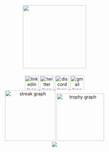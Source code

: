 <div align="center">
  <img height="200" src="https://media3.giphy.com/media/v1.Y2lkPTc5MGI3NjExeTlrMTNudHE0dXkxaHRsdTVvc3ZqcG9iYnh0ejE2cDlmMWZtYmR3OSZlcD12MV9pbnRlcm5hbF9naWZfYnlfaWQmY3Q9Zw/nFLW7PNGgN3lI68rdv/giphy.gif"  />
</div>

###

<div align="center">
  <a href="https://www.linkedin.com/in/saraswotikhadka1111/" target="_blank">
    <img src="https://img.shields.io/static/v1?message=LinkedIn&logo=linkedin&label=&color=0077B5&logoColor=white&labelColor=&style=for-the-badge" height="44" alt="linkedin logo"  />
  </a>
  <a href="https://x.com/Saraswoti1110" target="_blank">
    <img src="https://img.shields.io/static/v1?message=Twitter&logo=twitter&label=&color=1DA1F2&logoColor=pink&labelColor=&style=for-the-badge" height="44" alt="twitter logo"  />
  </a>
  <a href="https://discord.com/channels/@saraswoti1111" target="_blank">
    <img src="https://img.shields.io/static/v1?message=Discord&logo=discord&label=&color=7289DA&logoColor=white&labelColor=&style=for-the-badge" height="44" alt="discord logo"  />
  </a>
  <a href="https://mail.google.com/mail/u/0/#inbox?compose=GTvVlcSGLdkFqCVqBtjBWkLsCNZwHXKHPJwfcVqwdnhDnhRGTlNfCLLbfWjfbXGZKFjWGXmMqZHXv" target="_blank"> 
<!--     ###saraswotikhadka2k2@gmail.com -->
    <img src="https://img.shields.io/static/v1?message=Gmail&logo=gmail&label=&color=D14836&logoColor=white&labelColor=&style=for-the-badge" height="44" alt="gmail logo"  />
  </a>
</div>



<div align="center">
  <img src="https://streak-stats.demolab.com?user=saraswoti2024&locale=en&mode=daily&theme=dracula&hide_border=false&border_radius=5&order=3" height="160" alt="streak graph"  />
  <img src="https://github-profile-trophy.vercel.app?username=saraswoti2024&theme=dracula&column=-1&row=1&margin-w=8&margin-h=8&no-bg=false&no-frame=false&order=4" height="150" alt="trophy graph"  />
</div>



<div align="center">
  <img src="https://visitor-badge.laobi.icu/badge?page_id=saraswoti2024.saraswoti2024&left_color=lightpink&right_color=darkslategrey"  />
</div>

###
